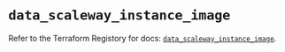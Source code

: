 # `data_scaleway_instance_image`

Refer to the Terraform Registory for docs: [`data_scaleway_instance_image`](https://www.terraform.io/docs/providers/scaleway/d/instance_image).
